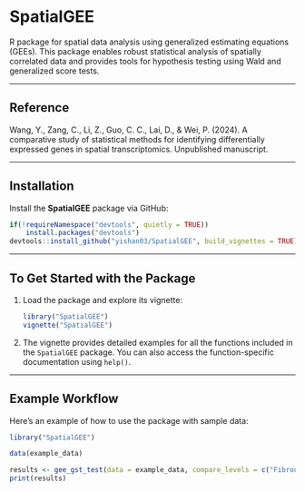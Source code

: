# SpatialGEE

R package for spatial data analysis using generalized estimating equations (GEEs). This package enables robust statistical analysis of spatially correlated data and provides tools for hypothesis testing using Wald and generalized score tests.

---

## Reference

Wang, Y., Zang, C., Li, Z., Guo, C. C., Lai, D., & Wei, P. (2024). A comparative study of statistical methods for identifying differentially expressed genes in spatial transcriptomics. Unpublished manuscript.

---

## Installation

Install the **SpatialGEE** package via GitHub:

```r
if(!requireNamespace("devtools", quietly = TRUE))
    install.packages("devtools")
devtools::install_github("yishan03/SpatialGEE", build_vignettes = TRUE)
```

---

## To Get Started with the Package

1. Load the package and explore its vignette:

   ```r
   library("SpatialGEE")
   vignette("SpatialGEE")
   ```

2. The vignette provides detailed examples for all the functions included in the `SpatialGEE` package. You can also access the function-specific documentation using `help()`.

---

## Example Workflow

Here’s an example of how to use the package with sample data:

```r
library("SpatialGEE")

data(example_data)

results <- gee_gst_test(data = example_data, compare_levels = c("Fibrous Tissue", "Invasive Carcinoma"))
print(results)
```
